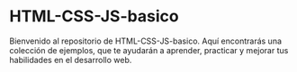 # HTML-CSS-JS-basico
Bienvenido al repositorio de HTML-CSS-JS-basico. Aquí encontrarás una colección de ejemplos, que te ayudarán a aprender, practicar y mejorar tus habilidades en el desarrollo web.
